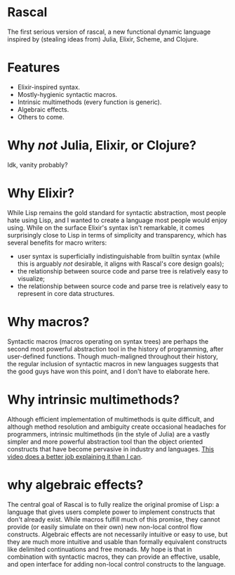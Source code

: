 # Rascal
The first serious version of rascal, a new functional dynamic language inspired by (stealing ideas from) Julia, Elixir, Scheme, and Clojure.

# Features
* Elixir-inspired syntax.
* Mostly-hygienic syntactic macros.
* Intrinsic multimethods (every function is generic).
* Algebraic effects.
* Others to come.

# Why *not* Julia, Elixir, or Clojure?
Idk, vanity probably?

# Why Elixir?
While Lisp remains the gold standard for syntactic abstraction, most people hate using Lisp, and I wanted to create a language most people would enjoy using. While on the surface
Elixir's syntax isn't remarkable, it comes surprisingly close to Lisp in terms of simplicity and transparency, which has several benefits for macro writers:

* user syntax is superficially indistinguishable from builtin syntax (while this is arguably *not* desirable, it aligns with Rascal's core design goals);
* the relationship between source code and parse tree is relatively easy to visualize;
* the relationship between source code and parse tree is relatively easy to represent in core data structures.

# Why macros?
Syntactic macros (macros operating on syntax trees) are perhaps the second most powerful abstraction tool in the history of programming, after user-defined functions. Though
much-maligned throughout their history, the regular inclusion of syntactic macros in new languages suggests that the good guys have won this point, and I don't have to elaborate
here.

# Why intrinsic multimethods?
Although efficient implementation of multimethods is quite difficult, and although method resolution and ambiguity create occasional headaches for programmers, intrinsic 
multimethods (in the style of Julia) are a vastly simpler and more powerful abstraction tool than the object oriented constructs that have become pervasive in industry and 
languages. [This video does a better job explaining it than I can](https://www.youtube.com/watch?v=kc9HwsxE1OY). 

# why algebraic effects?
The central goal of Rascal is to fully realize the original promise of Lisp: a language that gives users complete power to implement constructs that don't already exist. While macros 
fulfill much of this promise, they cannot provide (or easily simulate on their own) new non-local control flow constructs. Algebraic effects are not necessarily intuitive or 
easy to use, but they are much more intuitive and usable than formally equivalent constructs like delimited continuations and free monads. My hope is that in combination with 
syntactic macros, they can provide an effective, usable, and open interface for adding non-local control constructs to the language.

